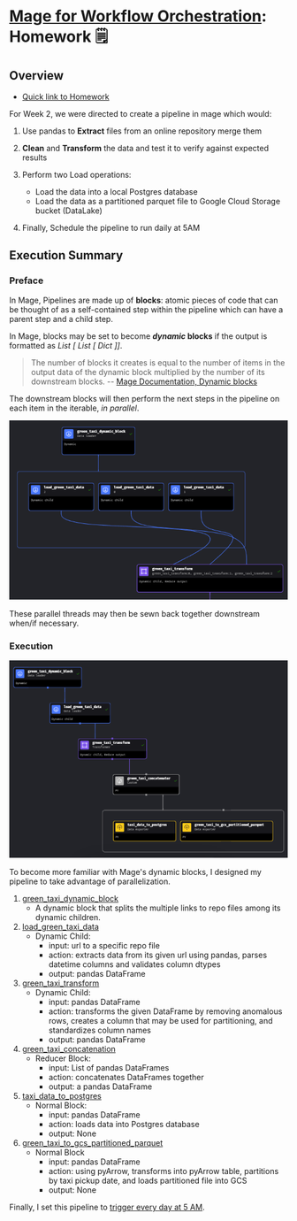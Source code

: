 # [Mage for Workflow Orchestration](https://github.com/DataTalksClub/data-engineering-zoomcamp/tree/main/02-workflow-orchestration): Homework 🗒️

## Overview
- [Quick link to Homework](https://github.com/DataTalksClub/data-engineering-zoomcamp/blob/main/cohorts/2024/02-workflow-orchestration/homework.md?plain=1)

For Week 2, we were  directed to create a pipeline in mage which would:
1. Use pandas to **Extract** files from an online repository merge them

2. **Clean** and **Transform** the data and test it to verify against expected results
3. Perform two Load operations:
    * Load the data into a local Postgres database
    * Load the data as a partitioned parquet file to Google Cloud Storage bucket (DataLake)
5. Finally, Schedule the pipeline to run daily at 5AM

## Execution Summary

### Preface
In Mage, Pipelines are made up of **blocks**: atomic pieces of code that can be thought of as a self-contained step within the pipeline which can have a parent step and a child step.

In Mage, blocks may be set to become ***dynamic* blocks** if the output is formatted as *List [ List [ Dict ]]*.
> The number of blocks it creates is equal to the number of items in the output data of the dynamic block multiplied by the number of its downstream blocks. -- [Mage Documentation, Dynamic blocks](https://docs.mage.ai/design/blocks/dynamic-blocks)

The downstream blocks will then perform the next steps in the pipeline on each item in the iterable, *in parallel*.

![Screenshot of a dynamic block creating dynamic children](assets/dynamic_block_demo.png)

These parallel threads may then be sewn back together downstream when/if necessary.

### Execution

![Screenshot of the pipeline tree of green_taxi_etl's blocks, flowing first from green_taxi_dynamic_block, next to load_green_taxi_data, then to green_taxi_transform, next to green_taxi_concatenator, and finally to both green_taxi_to_gcs_partitioned_parquet and taxi_data_to_postgres](assets/pipeline_diagram.png)

To become more familiar with Mage's dynamic blocks, I designed my pipeline to take advantage of parallelization.

1. [green_taxi_dynamic_block](green_tax_etl/data_loaders/green_taxi_dynamic_block.py)
    - A dynamic block that splits the multiple links to repo files among its dynamic children.
2. [load_green_taxi_data](green_tax_etl/data_loaders/load_green_taxi_data.py)
    - Dynamic Child: 
        - input: url to a specific repo file
        - action: extracts data from its given url using pandas, parses datetime columns and validates column dtypes
        - output: pandas DataFrame
3. [green_taxi_transform](green_tax_etl/transformers/green_taxi_transform.py)
    - Dynamic Child: 
        - input: pandas DataFrame
        - action: transforms the given DataFrame by removing anomalous rows, creates a column that may be used for partitioning, and standardizes column names
        - output: pandas DataFrame
4. [green_taxi_concatenation](green_tax_etl/custom/green_taxi_concatenation.py)
    - Reducer Block:
        - input: List of pandas DataFrames
        - action: concatenates DataFrames together
        - output: a pandas DataFrame
5. [taxi_data_to_postgres](green_tax_etl/data_exporters/taxi_data_to_postgres.py)
    - Normal Block:
        - input: pandas DataFrame
        - action: loads data into Postgres database
        - output: None
6. [green_taxi_to_gcs_partitioned_parquet](green_tax_etl/data_exporters/green_taxi_to_gcs_partitioned_parquet.py)
    - Normal Block
        - input: pandas DataFrame
        - action: using pyArrow, transforms into pyArrow table, partitions by taxi pickup date, and loads partitioned file into GCS
        - output: None

Finally, I set this pipeline to [trigger every day at 5 AM](green_taxi_etl/pipelines/green_taxi_etl/triggers.yaml).